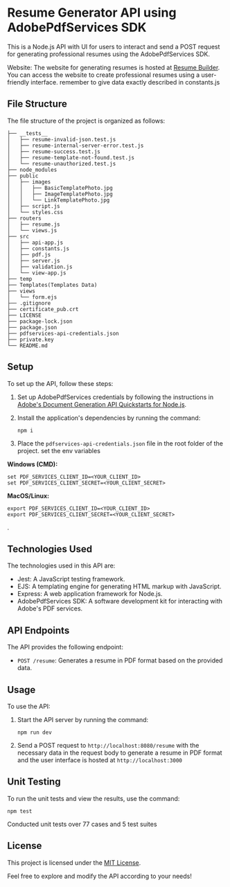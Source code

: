 # Resume Generator API using AdobePdfServices SDK

This is a Node.js API with UI for users to interact and send a POST request for generating professional resumes using the AdobePdfServices SDK.

Website: The website for generating resumes is hosted at [Resume Builder](https://huggingface.co/spaces/Moki2004/ResumeBuilder). You can access the website to create professional resumes using a user-friendly interface. remember to give data exactly described in constants.js



## File Structure

The file structure of the project is organized as follows:

```
├── __tests__
│   ├── resume-invalid-json.test.js
│   ├── resume-internal-server-error.test.js
│   ├── resume-success.test.js
│   ├── resume-template-not-found.test.js
│   └── resume-unauthorized.test.js
├── node_modules
├── public
│   ├── images
│   │   ├── BasicTemplatePhoto.jpg
│   │   ├── ImageTemplatePhoto.jpg
│   │   └── LinkTemplatePhoto.jpg
│   ├── script.js
│   └── styles.css
├── routers
│   ├── resume.js
│   └── views.js
├── src
│   ├── api-app.js
│   ├── constants.js
│   ├── pdf.js
│   ├── server.js
│   ├── validation.js
│   └── view-app.js
├── temp
├── Templates(Templates Data)
├── views
│   └── form.ejs
├── .gitignore
├── certificate_pub.crt
├── LICENSE
├── package-lock.json
├── package.json
├── pdfservices-api-credentials.json
├── private.key
└── README.md
```

## Setup

To set up the API, follow these steps:

1. Set up AdobePdfServices credentials by following the instructions in [Adobe's Document Generation API Quickstarts for Node.js](https://developer.adobe.com/document-services/docs/overview/document-generation-api/quickstarts/nodejs/).

2. Install the application's dependencies by running the command:

   ```shell
   npm i
   ```


3. Place the `pdfservices-api-credentials.json` file in the root folder of the project.
set the env variables

**Windows (CMD):**
```shell
set PDF_SERVICES_CLIENT_ID=<YOUR_CLIENT_ID>
set PDF_SERVICES_CLIENT_SECRET=<YOUR_CLIENT_SECRET>
```

**MacOS/Linux:**
```shell
export PDF_SERVICES_CLIENT_ID=<YOUR_CLIENT_ID>
export PDF_SERVICES_CLIENT_SECRET=<YOUR_CLIENT_SECRET>
```
.
## Technologies Used

The technologies used in this API are:

- Jest: A JavaScript testing framework.
- EJS: A templating engine for generating HTML markup with JavaScript.
- Express: A web application framework for Node.js.
- AdobePdfServices SDK: A software development kit for interacting with Adobe's PDF services.


## API Endpoints

The API provides the following endpoint:

- `POST /resume`: Generates a resume in PDF format based on the provided data.

## Usage

To use the API:

1. Start the API server by running the command:

   ```shell
   npm run dev
   ```

2. Send a POST request to `http://localhost:8080/resume` with the necessary data in the request body to generate a resume in PDF format and 
the user interface is hosted at `http://localhost:3000`


## Unit Testing

To run the unit tests and view the results, use the command:

```shell
npm test
```
Conducted unit tests over 77 cases and 5 test suites
## License

This project is licensed under the [MIT License](LICENSE).

Feel free to explore and modify the API according to your needs!

